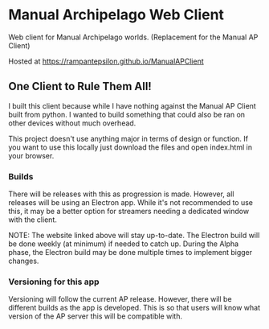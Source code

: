 # Manual Archipelago Web Client
Web client for Manual Archipelago worlds. (Replacement for the Manual AP Client)

Hosted at https://rampantepsilon.github.io/ManualAPClient

## One Client to Rule Them All!
I built this client because while I have nothing against the Manual AP Client built from python. I wanted to build something that could also be ran on other devices without much overhead.

This project doesn't use anything major in terms of design or function. If you want to use this locally just download the files and open index.html in your browser.

### Builds
There will be releases with this as progression is made. However, all releases will be using an Electron app. While it's not recommended to use this, it may be a better option for streamers needing a dedicated window with the client.

NOTE: The website linked above will stay up-to-date. The Electron build will be done weekly (at minimum) if needed to catch up. During the Alpha phase, the Electron build may be done multiple times to implement bigger changes.

### Versioning for this app
Versioning will follow the current AP release. However, there will be different builds as the app is developed. This is so that users will know what version of the AP server this will be compatible with.
